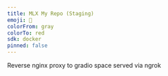 ```yaml
---
title: MLX My Repo (Staging)
emoji: 🦸
colorFrom: gray
colorTo: red
sdk: docker
pinned: false
---
```


Reverse nginx proxy to gradio space served via ngrok
